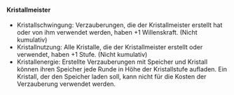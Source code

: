 #### Kristallmeister

* Kristallschwingung: Verzauberungen, die der Kristallmeister erstellt hat oder von ihm verwendet werden, haben
+1 Willenskraft. (Nicht kumulativ)
* Kristallnutzung: Alle Kristalle, die der Kristallmeister erstellt oder verwendet, haben +1 Stufe. (Nicht kumulativ)
* Kristallenergie: Erstellte Verzauberungen mit Speicher und Kristall können ihren Speicher jede Runde in Höhe der
Kristallstufe aufladen. Ein Kristall, der den Speicher laden soll, kann nicht für die Kosten der Verzauberung verwendet
werden.
